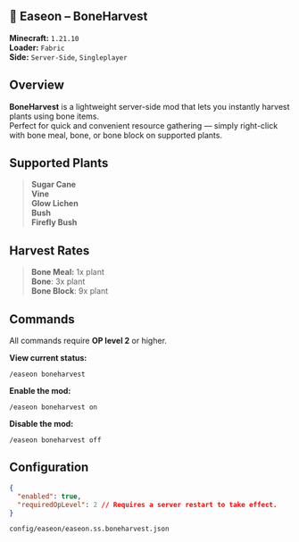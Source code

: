 ## 🌿 Easeon – BoneHarvest
**Minecraft:** `1.21.10`  
**Loader:** `Fabric`  
**Side:** `Server-Side`, `Singleplayer`


## Overview
**BoneHarvest** is a lightweight server-side mod that lets you instantly harvest plants using bone items.  
Perfect for quick and convenient resource gathering — simply right-click with bone meal, bone, or bone block on supported plants.


## Supported Plants
> **Sugar Cane**  
> **Vine**  
> **Glow Lichen**  
> **Bush**  
> **Firefly Bush**


## Harvest Rates
> **Bone Meal:** 1x plant  
> **Bone**: 3x plant  
> **Bone Block**: 9x plant


## Commands
All commands require **OP level 2** or higher.

**View current status:**
```
/easeon boneharvest
```
**Enable the mod:**
```
/easeon boneharvest on
```
**Disable the mod:**
```
/easeon boneharvest off
```


## Configuration
```json
{
  "enabled": true,
  "requiredOpLevel": 2 // Requires a server restart to take effect.
}
```
`config/easeon/easeon.ss.boneharvest.json`
